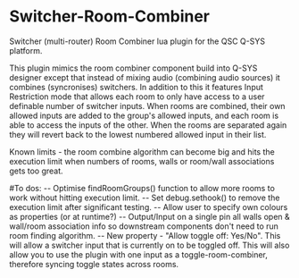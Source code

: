 # Switcher-Room-Combiner
Switcher (multi-router) Room Combiner lua plugin for the QSC Q-SYS platform.

This plugin mimics the room combiner component build into Q-SYS designer except that instead of mixing audio (combining audio sources) it combines (syncronises) switchers.  In addition to this it features Input Restriction mode that allows each room to only have access to a user definable number of switcher inputs.  When rooms are combined, their own allowed inputs are added to the group's allowed inputs, and each room is able to access the inputs of the other.  When the rooms are separated again they will revert back to the lowest numbered allowed input in their list.

Known limits - the room combine algorithm can become big and hits the execution limit when numbers of rooms, walls or room/wall associations gets too great.

#To dos:
-- Optimise findRoomGroups() function to allow more rooms to work without hitting execution limit.
-- Set debug.sethook() to remove the execution limit after significant testing.
-- Allow user to specify own colours as properties (or at runtime?)
-- Output/Input on a single pin all walls open & wall/room association info so downstream components don't need to run room finding algorithm.
-- New property - "Allow toggle off: Yes/No".  This will allow a switcher input that is currently on to be toggled off.  This will also allow you to use the plugin with one input as a toggle-room-combiner, therefore syncing toggle states across rooms.